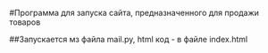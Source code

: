 #Программа для запуска сайта, предназначенного для продажи товаров

##Запускается мз файла mail.py, html код - в файле index.html
